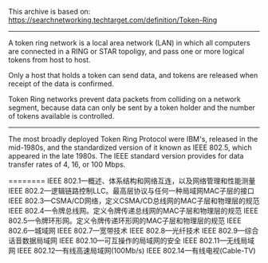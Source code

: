 This archive is based on: https://searchnetworking.techtarget.com/definition/Token-Ring

--------
A token ring network is a local area network (LAN) in which all computers are connected in a RING or STAR topoligy, and pass one or more logical tokens from host to host.

Only a host that holds a token can send data, and tokens are released when receipt of the data is confirmed.

Token Ring networks prevent data packets from colliding on a network segment, because data can only be sent by a token holder and the number of tokens available is controlled.

--------
The most broadly deployed Token Ring Protocol were IBM's, released in the mid-1980s, and the standardized version of it known as IEEE 802.5, which appeared in the late 1980s. The IEEE standard version provides for data transfer rates of 4, 16, or 100 Mbps.


========
IEEE 802.1—概述、体系结构和网络互连，以及网络管理和性能测量
IEEE 802.2—逻辑链路控制LLC。最高层协议与任何一种局域网MAC子层的接口
IEEE 802.3—CSMA/CD网络，定义CSMA/CD总线网的MAC子层和物理层的规范
IEEE 802.4—令牌总线网。定义令牌传递总线网的MAC子层和物理层的规范
IEEE 802.5—令牌环形网。定义令牌传递环形网的MAC子层和物理层的规范
IEEE 802.6—城域网
IEEE 802.7—宽带技术
IEEE 802.8—光纤技术
IEEE 802.9—综合话音数据局域网
IEEE 802.10—可互操作的局域网的安全
IEEE 802.11—无线局域网
IEEE 802.12—有线高速局域网(100Mb/s)
IEEE 802.14—有线电视(Cable-TV)

<EOF>




























